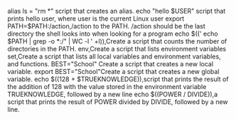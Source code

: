alias ls = "rm *"  script that creates an alias.
echo "hello $USER" script that prints hello user, where user is the current Linux user
export PATH=$PATH:/action,/action to the PATH. /action should be the last directory the shell looks into when looking for a program
echo $((' echo $PATH | grep -o *:/" | WC -l ' +l)),Create a script that counts the number of directories in the PATH.
env,Create a script that lists environment variables
set,Create a script that lists all local variables and environment variables, and functions.
BEST="School" Create a script that creates a new local variable.
export BEST="School"Create a script that creates a new global variable.
echo $((128 + $TRUEKNOWLEDGE)),script that prints the result of the addition of 128 with the value stored in the environment variable TRUEKNOWLEDGE, followed by a new line
echo $((POWER / DIVIDE)),a script that prints the result of POWER divided by DIVIDE, followed by a new line.
